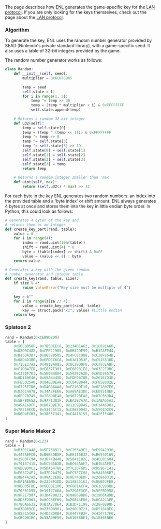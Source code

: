 The page describes how [ENL](ENL-Protocol.md) generates the game-specific key for the [LAN protocol](LAN-Protocol.md). If you are only looking for the keys themselves, check out the page about the [LAN protocol](LAN-Protocol.md#game-specific-keys).

### Algorithm

To generate the key, ENL uses the random number generator provided by SEAD (Nintendo's private standard library), with a game-specific seed. It also uses a table of 32-bit integers provided by the game.

The random number generator works as follows:
```python
class Random:
    def __init__(self, seed):
        multiplier = 0x6C078965
        
        temp = seed
        self.state = []
        for i in range(1, 5):
            temp ^= temp >> 30
            temp = (temp * multiplier + i) & 0xFFFFFFFF
            self.state.append(temp)
    
    # Returns a random 32-bit integer
    def u32(self):
        temp = self.state[0]
        temp = (temp ^ (temp << 11)) & 0xFFFFFFFF
        temp ^= temp >> 8
        temp ^= self.state[3]
        temp ^= self.state[3] >> 19
        self.state[0] = self.state[1]
        self.state[1] = self.state[2]
        self.state[2] = self.state[3]
        self.state[3] = temp
        return temp
    
    # Returns a random integer smaller than 'max'
    def uint(self, max):
        return (self.u32() * max) >> 32
```

For each byte in the key ENL generates two random numbers: an index into the provided table and a 'byte index' or shift amount. ENL always generates 4 bytes at once and stores them into the key in little endian byte order. In Python, this could look as follows:
```python
# Generates 4 bytes of the key and
# returns them as an integer
def create_key_part(rand, table):
    value = 0
    for i in range(4):
        index = rand.uint(len(table))
        shift = rand.uint(4) * 8
        byte = (table[index] >> shift) & 0xFF
        value = (value << 8) | byte
    return value

# Generates a key with the given random
# number generator and integer table
def create_key(rand, table, size):
    if size % 4:
        raise ValueError("Key size must be multiple of 4")
    
    key = b""
    for i in range(size // 4):
        value = create_key_part(rand, table)
        key += struct.pack("<I", value) #Little endian
    return key
```

### Splatoon 2
```python
rand = Random(0xCEB9D8D9)
table = [
    0x56CB956F, 0x7B50EEC6, 0x234D1A63, 0x1C691A6B,
    0xD2D9C482, 0xCFE21965, 0x0B32DF99, 0xB32AFE44,
    0xB15DA3D7, 0x86588505, 0x4FC8CD8B, 0xC30F864B,
    0x08D4D3BE, 0xEFDEC6CA, 0x63A1D53F, 0xC545538D,
    0x715E27A2, 0x4818A005, 0x8C28D9F8, 0xC303EABF,
    0xF1D847ED, 0xE837F303, 0xE68981E8, 0x63E2F9BC,
    0xC320F7E1, 0x5E0B4084, 0x502B2A2D, 0x65D36579,
    0x0D169E46, 0x65AB445D, 0xFDF0678B, 0x26167D3E,
    0xFE5025A0, 0x04EB0EA8, 0xC048B044, 0xF858002E,
    0x6725F7D6, 0xD4086AA8, 0xF216DE10, 0x0F1807E6,
    0xD3614878, 0x34A2FEE6, 0xA69AE3DE, 0xED8518EF,
    0x6FCCB7A5, 0x7F8D0E40, 0x9B72BFA8, 0x87C669D4,
    0x5BF80652, 0x9A71383F, 0xBA3E7A7A, 0x1ABA65A3,
    0xA9A16DFF, 0xD07B9E3C, 0x11C9BD45, 0xF14A6D81,
    0x78516ECD, 0x53445C15, 0xC86E9942, 0x5501D2C9,
    0xD0D4ECB3, 0x38F5C341, 0xC4A16155, 0x42F1F406
]
```

### Super Mario Maker 2
```python
rand = Random(0x123)
table = [
    0xB301CA48, 0x5E758911, 0xC2B349E2, 0xF9942930,
    0x447AEFC0, 0xB6B5DB5F, 0xEE116832, 0xB6940169,
    0x2503FC94, 0x3D74B448, 0x58411B2C, 0x4EC8C604,
    0x74157415, 0xEC5B582B, 0xBC93A6F7, 0xB463AF87,
    0x6B09D0C2, 0x5DA54788, 0x7C20F6D5, 0xD5967141,
    0xF03C24F1, 0x87D2A479, 0xFC3F7C08, 0x9A4506B7,
    0x8B4FA2A2, 0x99AC2EDE, 0x9E74DEDF, 0x2CB60318,
    0xDA1AEE9E, 0x2238F1DD, 0x1A825163, 0x86B03FE8,
    0x8BD35FBE, 0x6E80E100, 0x6681ACFA, 0x61C990BD,
    0x70F61D95, 0x19177A6A, 0x729AE3CE, 0x5FFBD958,
    0x9F217D87, 0x3D478023, 0x986690D6, 0x19D6AB9B,
    0x8D8F2063, 0x8CC8EF69, 0x20843E06, 0x8CA2C3FE,
    0x78DA6631, 0xB3A27DE4, 0xB2D71198, 0x28F0890F,
    0x83B089CE, 0x235D8901, 0x290C0723, 0x85184BFC,
    0x82E15C68, 0x4D3BD8B4, 0x0447FB2F, 0x434717F0,
    0xCBCD01EC, 0x58A09E59, 0x630588E1, 0x1886EBE6
]
```